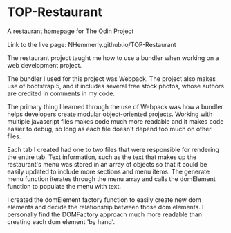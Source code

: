 # TOP-Restaurant
A restaurant homepage for The Odin Project

Link to the live page: NHemmerly.github.io/TOP-Restaurant

The restaurant project taught me how to use a bundler when working on a web development project.

The bundler I used for this project was Webpack. The project also makes use of bootstrap 5, 
and it includes several free stock photos, whose authors are credited in comments in my code. 

The primary thing I learned through the use of Webpack was how a bundler helps developers create
modular object-oriented projects. Working with multiple javascript files makes code much more readable 
and it makes code easier to debug, so long as each file doesn't depend too much on other files. 

Each tab I created had one to two files that were responsible for rendering the entire tab. Text information, 
such as the text that makes up the restaurant's menu was stored in an array of objects so that it could 
be easily updated to include more sections and menu items. The generate menu function iterates through the menu array
and calls the domElement function to populate the menu with text.

I created the domElement factory function to easily
create new dom elements and decide the relationship between those dom elements. 
I personally find the DOMFactory approach
much more readable than creating each dom element 'by hand'.
